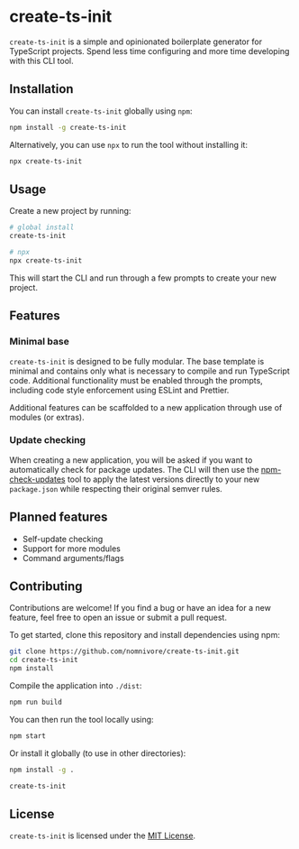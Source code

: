 # create-ts-init

`create-ts-init` is a simple and opinionated boilerplate generator for TypeScript projects. Spend less time configuring and more time developing with this CLI tool.

## Installation

You can install `create-ts-init` globally using `npm`:

```bash
npm install -g create-ts-init
```

Alternatively, you can use `npx` to run the tool without installing it:

```bash
npx create-ts-init
```

## Usage

Create a new project by running:

```bash
# global install
create-ts-init

# npx
npx create-ts-init
```

This will start the CLI and run through a few prompts to create your new project.

## Features

### Minimal base

`create-ts-init` is designed to be fully modular. The base template is minimal and contains only what is necessary to compile and run TypeScript code. Additional functionality must be enabled through the prompts, including code style enforcement using ESLint and Prettier.

Additional features can be scaffolded to a new application through use of modules (or extras).

### Update checking

When creating a new application, you will be asked if you want to automatically check for package updates. The CLI will then use the [npm-check-updates](https://github.com/raineorshine/npm-check-updates) tool to apply the latest versions directly to your new `package.json` while respecting their original semver rules.

## Planned features

- Self-update checking
- Support for more modules
- Command arguments/flags

## Contributing

Contributions are welcome! If you find a bug or have an idea for a new feature, feel free to open an issue or submit a pull request.

To get started, clone this repository and install dependencies using npm:

```bash
git clone https://github.com/nomnivore/create-ts-init.git
cd create-ts-init
npm install
```

Compile the application into `./dist`:

```bash
npm run build
```

You can then run the tool locally using:

```bash
npm start
```

Or install it globally (to use in other directories):

```bash
npm install -g .

create-ts-init
```

## License

`create-ts-init` is licensed under the [MIT License](https://opensource.org/licenses/MIT).
